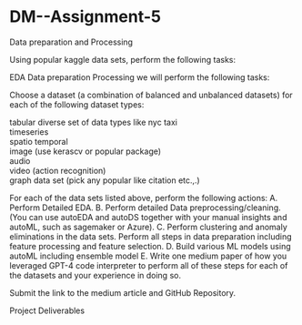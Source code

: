 # DM--Assignment-5

Data preparation and Processing

Using popular kaggle data sets, perform the following tasks:

EDA
Data preparation
Processing
we will perform the following tasks:

Choose a dataset (a combination of balanced and unbalanced datasets) for each of the following dataset types:

tabular diverse set of data types like nyc taxi   
timeseries    
spatio temporal    
image (use kerascv or popular package)    
audio    
video (action recognition)    
graph data set (pick any popular like citation etc.,.)        


For each of the data sets listed above, perform the following actions: A. Perform Detailed EDA. B. Perform detailed Data preprocessing/cleaning. (You can use autoEDA and autoDS together with your manual insights and autoML, such as sagemaker or Azure). C. Perform clustering and anomaly eliminations in the data sets. Perform all steps in data preparation including feature processing and feature selection. D. Build various ML models using autoML including ensemble model E. Write one medium paper of how you leveraged GPT-4 code interpreter to perform all of these steps for each of the datasets and your experience in doing so.

Submit the link to the medium article and GitHub Repository.

Project Deliverables

